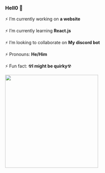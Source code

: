 ### Hell0 👋

⚡ I’m currently working on <b>a website</b>

⚡ I’m currently learning <b>React.js</b>

⚡ I’m looking to collaborate on <b>My discord bot</b>

⚡ Pronouns: <b>He/Him</b>

⚡ Fun fact: ☢️<b>I might be quirky</b>☢️

<img src="https://s6.gifyu.com/images/1-l-lCzn-E6dTqbYRKOC8lHw-unscreen.gif" width=300>
